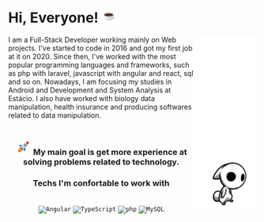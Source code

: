 <h1 style="border-bottom: none;">
    Hi, Everyone!
    <img src="./assets/hot_beverage.gif">
</h1>
<img src="./assets/jumping.gif" align="right">
I am a Full-Stack Developer working mainly on Web projects. I've started to code in 2016 and got my first job at it on 2020. Since then, I've worked with the most popular programming languages and frameworks, such as php with laravel, javascript with angular and react, sql and so on. Nowadays, I am focusing my studies in Android and Development and System Analysis at Estácio. I also have worked with biology data manipulation, health insurance and producing softwares related to data manipulation.
<br><br>
<div align="center">
    <h3> <img src="./assets/rocket.gif"> My main goal is get more experience at solving problems related to technology. </h3>
</div>
<div align="center">
    <h3> Techs I'm confortable to work with </h3><br>
	<code><img height="50" src="https://user-images.githubusercontent.com/25181517/183890595-779a7e64-3f43-4634-bad2-eceef4e80268.png" alt="Angular" title="Angular" /></code>
	<code><img height="50" src="https://user-images.githubusercontent.com/25181517/183890598-19a0ac2d-e88a-4005-a8df-1ee36782fde1.png" alt="TypeScript" title="TypeScript" /></code>
	<code><img height="50" src="https://user-images.githubusercontent.com/25181517/183570228-6a040b9f-3ddf-47a2-a201-743121dac664.png" alt="php" title="php" /></code>
	<code><img height="50" src="https://user-images.githubusercontent.com/25181517/183896128-ec99105a-ec1a-4d85-b08b-1aa1620b2046.png" alt="MySQL" title="MySQL" /></code>
</div>
